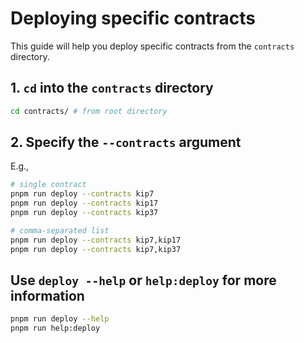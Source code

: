 # Deploying specific contracts

This guide will help you deploy specific contracts from the `contracts` directory.

## 1. `cd` into the `contracts` directory

```bash
cd contracts/ # from root directory
```

## 2. Specify the `--contracts` argument

E.g.,

```bash
# single contract
pnpm run deploy --contracts kip7
pnpm run deploy --contracts kip17
pnpm run deploy --contracts kip37

# comma-separated list
pnpm run deploy --contracts kip7,kip17
pnpm run deploy --contracts kip7,kip37
```

## Use `deploy --help` or `help:deploy` for more information

```bash
pnpm run deploy --help
pnpm run help:deploy
```
